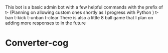 This bot is a basic admin bot with a few helpful commands with the prefix of t- (Planning on allowing custom ones shortly as I progress with Python )
t-ban
t-kick
t-unban
t-clear
There is also a little 8 ball game that I plan on adding more responses to in the future

# Converter-cog
